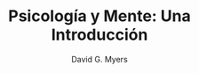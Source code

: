 ---
title: "Psicología y Mente: Una Introducción"
author: "David G. Myers"
description: "Una introducción completa a la psicología moderna, cubriendo temas desde la neurociencia hasta la psicología social. Ideal para estudiantes que comienzan su viaje en la psicología."
coverImage: "/book-img/img-analisis-funcional-de-la-conducta.jpeg"
downloadUrl: "https://drive.google.com/file/d/1Q__SXgPmlKu9OncGGNSsUu2Plnam1GQ-/view?usp=drive_link"
tags: ["Introducción", "Psicología General", "Neurociencia"]
year: "2023"
pages: 450
language: "Español"
---
